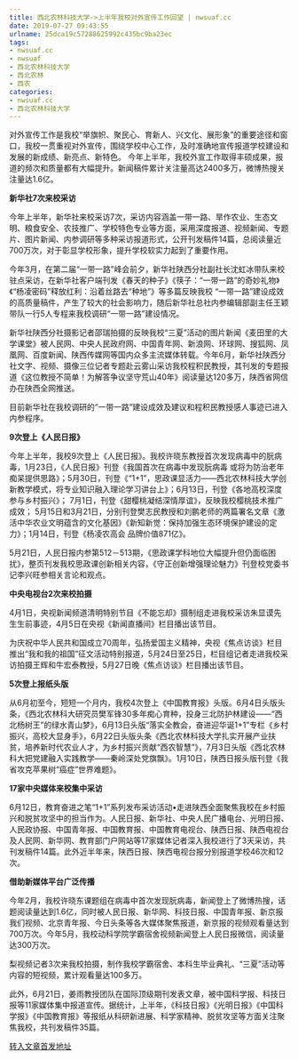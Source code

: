```yaml
---
title: 西北农林科技大学->上半年我校对外宣传工作回望 | nwsuaf.cc
date: 2019-07-27 09:43:55
urlname: 25dca19c57288625992c435bc9ba23ec
tags: 
- nwsuaf.cc
- nwsuaf
- 西北农林科技大学
- 西北农林
- 西农
categories:
- nwsuaf.cc
- 西北农林科技大学
---
```



对外宣传工作是我校“举旗帜、聚民心、育新人、兴文化、展形象”的重要途径和窗口，我校一贯重视对外宣传，围绕学校中心工作，及时准确地宣传报道学校建设和发展的新成绩、新亮点、新特色。 今年上半年，我校外宣工作取得丰硕成果，报道的频次和质量都有大幅提升。新闻稿件累计关注量高达2400多万，微博热搜关注量达1.6亿。

**新华社7次来校采访**

今年上半年，新华社来校采访7次，采访内容涵盖一带一路、旱作农业、生态文明、粮食安全、农技推广、学校特色专业等方面，采用深度报道、视频新闻、专题片、图片新闻、内参调研等多种采访报道形式，公开刊发稿件14篇，总阅读量近700万次，对于彰显学校形象，提升学校软实力起到了重要作用。

今年3月，在第二届“一带一路”峰会前夕，新华社陕西分社副社长沈虹冰带队来校驻点采访，在新华社客户端刊发《春天的种子》《筷子：“一带一路”的奇妙礼物》《“杨凌密码”释放红利：沿着丝路去“种地”》等多篇反映我校 “一带一路”建设成效的高质量稿件，产生了较大的社会影响力，随后新华社总社内参编辑部副主任王颖带队一行5人专程来我校调研“一带一路”建设情况。

新华社陕西分社摄影记者邵瑞拍摄的反映我校“三夏”活动的图片新闻《麦田里的大学课堂》被人民网、中央人民政府网、中国青年网、新浪网、环球网、搜狐网、凤凰网、百度新闻、陕西传媒网等国内众多主流媒体转载。今年6月，新华社陕西分社文字、视频、摄像三位记者专题赴云雾山采访我校程积民教授，其刊发的专题报道《这位教授不简单！为解答争议坚守荒山40年》阅读量达120多万，陕西省网信办在陕西全网推送。

目前新华社在我校调研的“一带一路”建设成效及建议和程积民教授感人事迹已进入内参程序。

**9次登上《人民日报》**

今年上半年，我校9次登上《人民日报》。我校许晓东教授首次发现病毒中的朊病毒，1月23日，《人民日报》刊登《我国首次在病毒中发现朊病毒 或将为防治老年痴呆提供思路》；5月30日，刊登《“1+1”，思政课显活力——西北农林科技大学创新教学模式，将专业知识融入理论学习讲台上》；6月13日，刊登《各地高校深度参与乡村振兴》； 7月1日，刊登《甜樱桃凝结深情厚谊》，反映我校樱桃技术推广成效； 5月15日和3月21日，分别刊登樊志民教授和刘鹏老师的两篇署名文章《激活中华农业文明蕴含的文化基因》《新知新觉：保持加强生态环境保护建设的定力》；1月14日，刊登《杨凌农高会 品牌价值871亿》。

5月21日，人民日报内参第512－513期，《思政课学科地位大幅提升但仍面临困扰》，整页刊发我校思政课创新相关内容，《守正创新增强理论魅力》刊登校党委书记李兴旺参相关言论和观点。

**中央电视台2次来校拍摄**

4月1日，央视新闻频道清明特别节目《不能忘却》摄制组走进我校采访朱显谟先生生前事迹，4月5日在央视《新闻直播间》栏目播出该节目。

为庆祝中华人民共和国成立70周年，弘扬爱国主义精神，央视《焦点访谈》栏目推出“我和我的祖国”征文活动特别报道，5月24日至25日，栏目组记者走进我校采访拍摄王辉和牛宏泰教授，5月27日晚《焦点访谈》栏目播出该节目。

**5次登上报纸头版**

从6月初至今，短短一个月内，我校4次登上《中国教育报》头版。6月4日头版头条，《西北农林科大研究员樊军锋30多年痴心育种，投身三北防护林建设——“西北杨树王”的绿水青山梦》，6月13日头版“落实全教会，奋进迎华诞1+1”专栏《乡村振兴，高校大显身手》，6月22日头版头条《西北农林科技大学扎实开展产业扶贫，培养新时代农业人才，为乡村振兴贡献“西农智慧”》，7月3日头版《西北农林科大把党建融入实践教学——秦岭深处党旗飘》。1月10日，陕西日报头版刊登《我省攻克苹果树“癌症”世界难题》。

**17家中央媒体来校集中采访**

6月12日，教育奋进之笔“1+1”系列发布采访活动•走进陕西全面聚焦我校在乡村振兴和脱贫攻坚中的担当作为。人民日报、新华社、中央人民广播电台、光明日报、人民政协报、中国青年报、中国教育报、中国教育电视台、陕西日报、陕西电视台及人民网、新华网、教育部门户网站等17家媒体记者深入我校进行了3天采访，共刊发稿件14篇。此外近半年来，陕西日报、陕西电视台报分别报道学校46次和12次。

**借助新媒体平台广泛传播**

今年2月，我校许晓东课题组在病毒中首次发现朊病毒，新闻登上了微博热搜，话题阅读量达到1.6亿，同时被人民日报、新华网、科技日报、中国青年报、新京报我们视频、北京青年报、今日头条等各大媒体聚焦报道，新京报的视频观看量达到700万次。今年5月，我校动科学院学霸宿舍视频新闻登上人民日报微信，阅读量达300万次。

梨视频记者3次来我校拍摄，制作我校学霸宿舍、本科生毕业典礼、“三夏”活动等内容的短视频，累计观看量达100多万。

此外，6月21日，姜雨教授团队在国际顶级期刊发表文章，被中国科学报、科技日报等11家媒体集中报道宣传。据统计，上半年，《科技日报》《光明日报》《中国科学报》《中国教育报》等报纸从科研新进展、科学家精神、脱贫攻坚等方面关注聚焦我校，共刊发稿件35篇。





[转入文章首发地址](https://news.nwsuaf.edu.cn/xnxw/91166.htm)